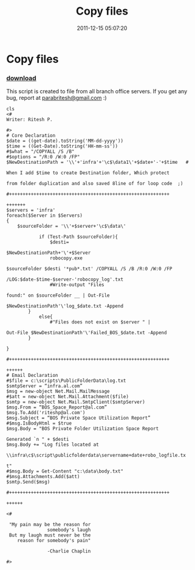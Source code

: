 ﻿---
pid:            3098
poster:         Ritesh Parab
title:          Copy files 
date:           2011-12-15 05:07:20
format:         posh
parent:         0
parent:         0

---

# Copy files 

### [download](3098.ps1)

This script is created to file from all branch office servers.
If you get any bug, report at parabritesh@gmail.com  :) 

```posh
cls
<# 
Writer: Ritesh P.

#>
# Core Declaration
$date = ((get-date).toString('MM-dd-yyyy'))   
$time = ((Get-Date).toString('HH-mm-ss'))
#$what = "/COPYALL /S /B" 
#$options = "/R:0 /W:0 /FP"
$NewDestinationPath = '\\'+'infra'+'\c$\data1\'+$date+'-'+$time   # 

When I add $time to create Destination folder, Which protect 

from folder duplication and also saved 8line of for loop code  ;)

#+++++++++++++++++++++++++++++++++++++++++++++++++++++++++++

+++++++
$servers = 'infra'
foreach($Server in $Servers) 
{
	$sourceFolder = '\\'+$server+'\c$\data\'
	
			if (Test-Path $sourceFolder){
				$desti= 

$NewDestinationPath+'\'+$Server
				robocopy.exe 

$sourceFolder $desti '*pub*.txt' /COPYALL /S /B /R:0 /W:0 /FP 

/LOG:$date-$time-$server-'robocopy_log'.txt
				#Write-output "Files 

found:" on $sourceFolder __ | Out-File 

$NewDestinationPath'\'log_$date.txt -Append 
		}
			else{
    			#"Files does not exist on $server " | 

Out-File $NewDestinationPath'\'Failed_BOS_$date.txt -Append 
		}
	
}

#+++++++++++++++++++++++++++++++++++++++++++++++++++++++++++

++++++
# Email Declaration
#$file = c:\scripts\PublicFolderData\log.txt
$smtpServer = “infra.al.com”
$msg = new-object Net.Mail.MailMessage
#$att = new-object Net.Mail.Attachment($file)
$smtp = new-object Net.Mail.SmtpClient($smtpServer)
$msg.From = “BOS_Space_Report@al.com”
$msg.To.Add('riteshp@al.com')
$msg.Subject = “BOS Private Space Utilization Report”
#$msg.IsBodyHtml = $true
$msg.Body = "BOS Private Folder Utilization Space Report 

Generated `n " + $desti 
$msg.Body += "Log files located at 

\\infra\c$\script\publicfolderdata\servername+date+robo_logfile.tx

t" 
#$msg.Body = Get-Content "c:\data\body.txt"
#$msg.Attachments.Add($att)
$smtp.Send($msg)

#+++++++++++++++++++++++++++++++++++++++++++++++++++++++++++

++++++

<#

 "My pain may be the reason for 
               somebody's laugh
 But my laugh must never be the 
    reason for somebody's pain"
			   
			   -Charlie Chaplin 

#>
```
